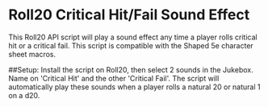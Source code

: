 # Roll20 Critical Hit/Fail Sound Effect

This Roll20 API script will play a sound effect any time a player rolls critical hit or a critical fail. 
This script is compatible with the Shaped 5e character sheet macros.

##Setup:
Install the script on Roll20, then select 2 sounds in the Jukebox. Name on 'Critical Hit' and the other 'Critical Fail'.
The script will automatically play these sounds when a player rolls a natural 20 or natural 1 on a d20.
